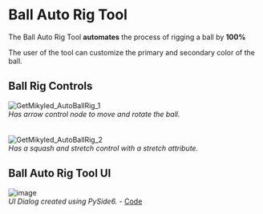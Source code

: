 # Ball Auto Rig Tool

The Ball Auto Rig Tool **automates** the process of rigging a ball by **100%**

The user of the tool can customize the primary and secondary color of the ball.

## Ball Rig Controls
![GetMikyled_AutoBallRig_1](https://github.com/getmikyled/GetMikyled_Tools/assets/128440175/422948c2-57e2-4629-846e-96cc520b884f) <br/>
*Has arrow control node to move and rotate the ball.*
<br/><br/><br/>
![GetMikyled_AutoBallRig_2](https://github.com/getmikyled/GetMikyled_Tools/assets/128440175/b467ff92-64aa-47af-9757-9fa6284b6d7f)<br/>
*Has a squash and stretch control with a stretch attribute.*

## Ball Auto Rig Tool UI
![image](https://github.com/getmikyled/GetMikyled_Tools/assets/128440175/3a8aa22c-fc96-4d06-83bf-439b7e6e489f) <br/>
*UI Dialog created using PySide6.* - [Code](https://github.com/getmikyled/GetMikyled_Tools/blob/main/Maya_Tools/BallAutoRig/ball_auto_rig_ui.py)
